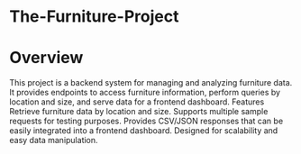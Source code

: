 # The-Furniture-Project
# Overview
This project is a backend system for managing and analyzing furniture data. It provides endpoints to access furniture information, perform queries by location and size, and serve data for a frontend dashboard.
Features
Retrieve furniture data by location and size.
Supports multiple sample requests for testing purposes.
Provides CSV/JSON responses that can be easily integrated into a frontend dashboard.
Designed for scalability and easy data manipulation.

